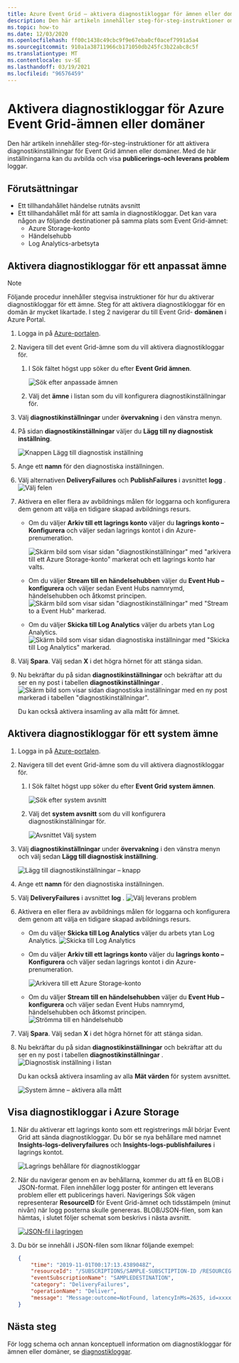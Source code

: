 ```yaml
---
title: Azure Event Grid – aktivera diagnostikloggar för ämnen eller domäner
description: Den här artikeln innehåller steg-för-steg-instruktioner om hur du aktiverar diagnostikloggar för ett Azure Event Grid-ämne.
ms.topic: how-to
ms.date: 12/03/2020
ms.openlocfilehash: ff00c1438c49cbc9f9e67eba0cf0acef7991a5a4
ms.sourcegitcommit: 910a1a38711966cb171050db245fc3b22abc8c5f
ms.translationtype: MT
ms.contentlocale: sv-SE
ms.lasthandoff: 03/19/2021
ms.locfileid: "96576459"
---
```

#  <a name="enable-diagnostic-logs-for-azure-event-grid-topics-or-domains"></a>Aktivera diagnostikloggar för Azure Event Grid-ämnen eller domäner
Den här artikeln innehåller steg-för-steg-instruktioner för att aktivera diagnostikinställningar för Event Grid ämnen eller domäner.  Med de här inställningarna kan du avbilda och visa **publicerings-och leverans problem** loggar. 

## <a name="prerequisites"></a>Förutsättningar

- Ett tillhandahållet händelse rutnäts avsnitt
- Ett tillhandahållet mål för att samla in diagnostikloggar. Det kan vara någon av följande destinationer på samma plats som Event Grid-ämnet:
    - Azure Storage-konto
    - Händelsehubb
    - Log Analytics-arbetsyta

## <a name="enable-diagnostic-logs-for-a-custom-topic"></a>Aktivera diagnostikloggar för ett anpassat ämne

> [!NOTE]
> Följande procedur innehåller stegvisa instruktioner för hur du aktiverar diagnostikloggar för ett ämne. Steg för att aktivera diagnostikloggar för en domän är mycket likartade. I steg 2 navigerar du till Event Grid- **domänen** i Azure Portal.  

1. Logga in på [Azure-portalen](https://portal.azure.com).
2. Navigera till det event Grid-ämne som du vill aktivera diagnostikloggar för. 
    1. I Sök fältet högst upp söker du efter **Event Grid ämnen**. 
    
        ![Sök efter anpassade ämnen](./media/enable-diagnostic-logs-topic/search-custom-topics.png)
    1. Välj det **ämne** i listan som du vill konfigurera diagnostikinställningar för. 
1. Välj **diagnostikinställningar** under **övervakning** i den vänstra menyn.
1. På sidan **diagnostikinställningar** väljer du **Lägg till ny diagnostisk inställning**. 
    
    ![Knappen Lägg till diagnostisk inställning](./media/enable-diagnostic-logs-topic/diagnostic-settings-add.png)
5. Ange ett **namn** för den diagnostiska inställningen. 
6. Välj alternativen **DeliveryFailures** och **PublishFailures** i avsnittet **logg** . 
    ![Välj felen](./media/enable-diagnostic-logs-topic/log-failures.png)
7. Aktivera en eller flera av avbildnings målen för loggarna och konfigurera dem genom att välja en tidigare skapad avbildnings resurs. 
    - Om du väljer **Arkiv till ett lagrings konto** väljer du **lagrings konto – Konfigurera** och väljer sedan lagrings kontot i din Azure-prenumeration. 

        ![Skärm bild som visar sidan "diagnostikinställningar" med "arkivera till ett Azure Storage-konto" markerat och ett lagrings konto har valts.](./media/enable-diagnostic-logs-topic/archive-storage.png)
    - Om du väljer **Stream till en händelsehubben** väljer du **Event Hub – konfigurera** och väljer sedan Event Hubs namnrymd, händelsehubben och åtkomst principen. 
        ![Skärm bild som visar sidan "diagnostikinställningar" med "Stream to a Event Hub" markerad.](./media/enable-diagnostic-logs-topic/archive-event-hub.png)
    - Om du väljer **Skicka till Log Analytics** väljer du arbets ytan Log Analytics.
        ![Skärm bild som visar sidan diagnostiska inställningar med "Skicka till Log Analytics" markerad.](./media/enable-diagnostic-logs-topic/send-log-analytics.png)
8. Välj **Spara**. Välj sedan **X** i det högra hörnet för att stänga sidan. 
9. Nu bekräftar du på sidan **diagnostikinställningar** och bekräftar att du ser en ny post i tabellen **diagnostikinställningar** . 
    ![Skärm bild som visar sidan diagnostiska inställningar med en ny post markerad i tabellen "diagnostikinställningar".](./media/enable-diagnostic-logs-topic/diagnostic-setting-list.png)

     Du kan också aktivera insamling av alla mått för ämnet. 

## <a name="enable-diagnostic-logs-for-a-system-topic"></a>Aktivera diagnostikloggar för ett system ämne

1. Logga in på [Azure-portalen](https://portal.azure.com).
2. Navigera till det event Grid-ämne som du vill aktivera diagnostikloggar för. 
    1. I Sök fältet högst upp söker du efter **Event Grid system ämnen**. 
    
        ![Sök efter system avsnitt](./media/enable-diagnostic-logs-topic/search-system-topics.png)
    1. Välj det **system avsnitt** som du vill konfigurera diagnostikinställningar för. 
    
        ![Avsnittet Välj system](./media/enable-diagnostic-logs-topic/select-system-topic.png)
3. Välj **diagnostikinställningar** under **övervakning** i den vänstra menyn och välj sedan **Lägg till diagnostisk inställning**. 

    ![Lägg till diagnostikinställningar – knapp](./media/enable-diagnostic-logs-topic/system-topic-add-diagnostic-settings-button.png)
4. Ange ett **namn** för den diagnostiska inställningen. 
7. Välj **DeliveryFailures** i avsnittet **log** . 
    ![Välj leverans problem](./media/enable-diagnostic-logs-topic/system-topic-select-delivery-failures.png)
6. Aktivera en eller flera av avbildnings målen för loggarna och konfigurera dem genom att välja en tidigare skapad avbildnings resurs. 
    - Om du väljer **Skicka till Log Analytics** väljer du arbets ytan Log Analytics.
        ![Skicka till Log Analytics](./media/enable-diagnostic-logs-topic/system-topic-select-log-workspace.png) 
    - Om du väljer **Arkiv till ett lagrings konto** väljer du **lagrings konto – Konfigurera** och väljer sedan lagrings kontot i din Azure-prenumeration. 

        ![Arkivera till ett Azure Storage-konto](./media/enable-diagnostic-logs-topic/system-topic-select-storage-account.png)
    - Om du väljer **Stream till en händelsehubben** väljer du **Event Hub – konfigurera** och väljer sedan Event Hubs namnrymd, händelsehubben och åtkomst principen. 
        ![Strömma till en händelsehubb](./media/enable-diagnostic-logs-topic/system-topic-select-event-hub.png)
8. Välj **Spara**. Välj sedan **X** i det högra hörnet för att stänga sidan. 
9. Nu bekräftar du på sidan **diagnostikinställningar** och bekräftar att du ser en ny post i tabellen **diagnostikinställningar** . 
    ![Diagnostisk inställning i listan](./media/enable-diagnostic-logs-topic/system-topic-diagnostic-settings-targets.png)

     Du kan också aktivera insamling av alla **Mät värden** för system avsnittet.

    ![System ämne – aktivera alla mått](./media/enable-diagnostic-logs-topic/system-topics-metrics.png)

## <a name="view-diagnostic-logs-in-azure-storage"></a>Visa diagnostikloggar i Azure Storage 

1. När du aktiverar ett lagrings konto som ett registrerings mål börjar Event Grid att sända diagnostikloggar. Du bör se nya behållare med namnet **Insights-logs-deliveryfailures** och **Insights-logs-publishfailures** i lagrings kontot. 

    ![Lagrings behållare för diagnostikloggar](./media/enable-diagnostic-logs-topic/storage-containers.png)
2. När du navigerar genom en av behållarna, kommer du att få en BLOB i JSON-format. Filen innehåller logg poster för antingen ett leverans problem eller ett publicerings haveri. Navigerings Sök vägen representerar **ResourceID** för Event Grid-ämnet och tidsstämpeln (minut nivån) när logg posterna skulle genereras. BLOB/JSON-filen, som kan hämtas, i slutet följer schemat som beskrivs i nästa avsnitt. 

    [![JSON-fil i lagringen ](./media/enable-diagnostic-logs-topic/select-json.png)](./media/enable-diagnostic-logs-topic/select-json.png)
3. Du bör se innehåll i JSON-filen som liknar följande exempel: 

    ```json
    {
        "time": "2019-11-01T00:17:13.4389048Z",
        "resourceId": "/SUBSCRIPTIONS/SAMPLE-SUBSCTIPTION-ID /RESOURCEGROUPS/SAMPLE-RESOURCEGROUP-NAME/PROVIDERS/MICROSOFT.EVENTGRID/TOPICS/SAMPLE-TOPIC-NAME ",
        "eventSubscriptionName": "SAMPLEDESTINATION",
        "category": "DeliveryFailures",
        "operationName": "Deliver",
        "message": "Message:outcome=NotFound, latencyInMs=2635, id=xxxxxxxx-xxxx-xxxx-xxxx-xxxxxxxxxxxxx, systemId=xxxxxxx-xxxx-xxxx-xxxx-xxxxxxxxxxxx, state=FilteredFailingDelivery, deliveryTime=11/1/2019 12:17:10 AM, deliveryCount=0, probationCount=0, deliverySchema=EventGridEvent, eventSubscriptionDeliverySchema=EventGridEvent, fields=InputEvent, EventSubscriptionId, DeliveryTime, State, Id, DeliverySchema, LastDeliveryAttemptTime, SystemId, fieldCount=, requestExpiration=1/1/0001 12:00:00 AM, delivered=False publishTime=11/1/2019 12:17:10 AM, eventTime=11/1/2019 12:17:09 AM, eventType=Type, deliveryTime=11/1/2019 12:17:10 AM, filteringState=FilteredWithRpc, inputSchema=EventGridEvent, publisher=DIAGNOSTICLOGSTEST-EASTUS.EASTUS-1.EVENTGRID.AZURE.NET, size=363, fields=Id, PublishTime, SerializedBody, EventType, Topic, Subject, FilteringHashCode, SystemId, Publisher, FilteringTopic, TopicCategory, DataVersion, MetadataVersion, InputSchema, EventTime, fieldCount=15, url=sb://diagnosticlogstesting-eastus.servicebus.windows.net/, deliveryResponse=NotFound: The messaging entity 'sb://diagnosticlogstesting-eastus.servicebus.windows.net/eh-diagnosticlogstest' could not be found. TrackingId:c98c5af6-11f0-400b-8f56-c605662fb849_G14, SystemTracker:diagnosticlogstesting-eastus.servicebus.windows.net:eh-diagnosticlogstest, Timestamp:2019-11-01T00:17:13, referenceId: ac141738a9a54451b12b4cc31a10dedc_G14:"
    }
    ```
## <a name="next-steps"></a>Nästa steg
För logg schema och annan konceptuell information om diagnostikloggar för ämnen eller domäner, se [diagnostikloggar](diagnostic-logs.md).
